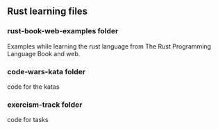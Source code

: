 ## Rust learning files

### rust-book-web-examples folder

Examples while learning the rust language from The Rust Programming Language Book and web.

### code-wars-kata folder

code for the katas

### exercism-track folder

code for tasks
